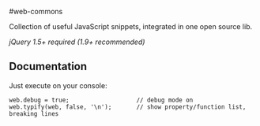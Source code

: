 #web-commons

Collection of useful JavaScript snippets, integrated in one open source lib.

*jQuery 1.5+ required (1.9+ recommended)*

## Documentation

Just execute on your console:

    web.debug = true;                   // debug mode on
    web.typify(web, false, '\n');       // show property/function list, breaking lines
